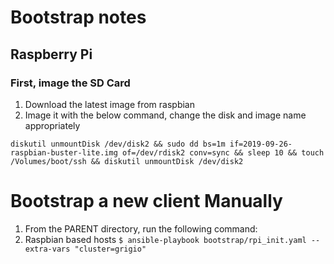# Bootstrap notes

## Raspberry Pi

### First, image the SD Card

1. Download the latest image from raspbian
1. Image it with the below command, change the disk and image name appropriately

```
diskutil unmountDisk /dev/disk2 && sudo dd bs=1m if=2019-09-26-raspbian-buster-lite.img of=/dev/rdisk2 conv=sync && sleep 10 && touch /Volumes/boot/ssh && diskutil unmountDisk /dev/disk2
```

# Bootstrap a new client Manually

1. From the PARENT directory, run the following command:
  1. Raspbian based hosts
    `$ ansible-playbook bootstrap/rpi_init.yaml --extra-vars "cluster=grigio"`

